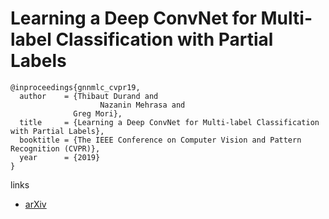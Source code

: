 # Learning a Deep ConvNet for Multi-label Classification with Partial Labels

```
@inproceedings{gnnmlc_cvpr19,
  author    = {Thibaut Durand and
			        Nazanin Mehrasa and
              Greg Mori},
  title     = {Learning a Deep ConvNet for Multi-label Classification with Partial Labels},
  booktitle = {The IEEE Conference on Computer Vision and Pattern Recognition (CVPR)},
  year      = {2019}
}
```

links
- [arXiv](https://arxiv.org/abs/1902.09720)
